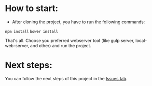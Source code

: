 # How to start:

- After cloning the project, you have to run the following commands:

`npm install`
`bower install`

That's all. Choose you preferred webserver tool (like gulp server, local-web-server, and other) and run the project.

# Next steps:

You can follow the next steps of this project in the [Issues tab](https://github.com/yurireeis/angular-material-study/issues).